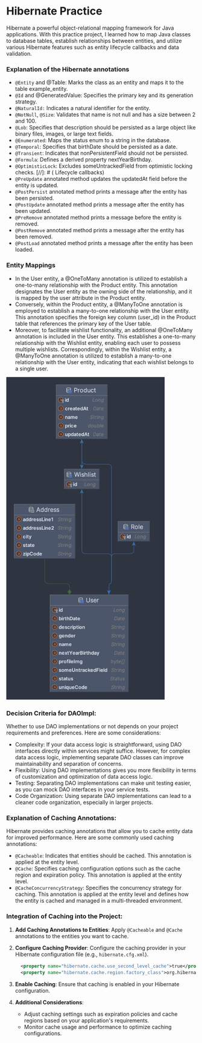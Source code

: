 # Hibernate Practice
Hibernate a powerful object-relational mapping framework for Java applications. 
With this practice project, I learned how to map Java classes to database tables, establish relationships between entities, and utilize various Hibernate features such as entity lifecycle callbacks and data validation.

### Explanation of the Hibernate annotations
- `@Entity` and @Table: Marks the class as an entity and maps it to the table example_entity.
- `@Id` and @GeneratedValue: Specifies the primary key and its generation strategy.
- `@NaturalId:` Indicates a natural identifier for the entity.
- `@NotNull`, `@Size`: Validates that name is not null and has a size between 2 and 100.
- `@Lob`: Specifies that description should be persisted as a large object like binary files, images, or large text fields.
- `@Enumerated`: Maps the status enum to a string in the database.
- `@Temporal`: Specifies that birthDate should be persisted as a date.
- `@Transient`: Indicates that nonPersistentField should not be persisted.
- `@Formula`: Defines a derived property nextYearBirthday.
- `@OptimisticLock`: Excludes someUntrackedField from optimistic locking checks.
[//]: # ( Lifecycle callbacks)
- `@PreUpdate` annotated method updates the updatedAt field before the entity is updated.
- `@PostPersist` annotated method prints a message after the entity has been persisted.
- `@PostUpdate` annotated method prints a message after the entity has been updated.
- `@PreRemove` annotated method prints a message before the entity is removed.
- `@PostRemove` annotated method prints a message after the entity has been removed.
- `@PostLoad` annotated method prints a message after the entity has been loaded.

### Entity Mappings
- In the User entity, a @OneToMany annotation is utilized to establish a one-to-many relationship with the Product entity. This annotation designates the User entity as the owning side of the relationship, and it is mapped by the user attribute in the Product entity.
- Conversely, within the Product entity, a @ManyToOne annotation is employed to establish a many-to-one relationship with the User entity. This annotation specifies the foreign key column (user_id) in the Product table that references the primary key of the User table.
- Moreover, to facilitate wishlist functionality, an additional @OneToMany annotation is included in the User entity. This establishes a one-to-many relationship with the Wishlist entity, enabling each user to possess multiple wishlists. Correspondingly, within the Wishlist entity, a @ManyToOne annotation is utilized to establish a many-to-one relationship with the User entity, indicating that each wishlist belongs to a single user.

<img src="img.png" alt="ER-diagram" width="420" height="auto" />

### Decision Criteria for DAOImpl:

Whether to use DAO implementations or not depends on your project requirements and preferences. Here are some considerations:
- Complexity: If your data access logic is straightforward, using DAO interfaces directly within services might suffice. However, for complex data access logic, implementing separate DAO classes can improve maintainability and separation of concerns.
- Flexibility: Using DAO implementations gives you more flexibility in terms of customization and optimization of data access logic.
- Testing: Separating DAO implementations can make unit testing easier, as you can mock DAO interfaces in your service tests.
- Code Organization: Using separate DAO implementations can lead to a cleaner code organization, especially in larger projects.

### Explanation of Caching Annotations:

Hibernate provides caching annotations that allow you to cache entity data for improved performance. Here are some commonly used caching annotations:

- `@Cacheable`: Indicates that entities should be cached. This annotation is applied at the entity level.
- `@Cache`: Specifies caching configuration options such as the cache region and expiration policy. This annotation is applied at the entity level.
- `@CacheConcurrencyStrategy`: Specifies the concurrency strategy for caching. This annotation is applied at the entity level and defines how the entity is cached and managed in a multi-threaded environment.

### Integration of Caching into the Project:

1. **Add Caching Annotations to Entities**:
   Apply `@Cacheable` and `@Cache` annotations to the entities you want to cache.

2. **Configure Caching Provider**:
   Configure the caching provider in your Hibernate configuration file (e.g., `hibernate.cfg.xml`).

    ```xml
      <property name="hibernate.cache.use_second_level_cache">true</property>
      <property name="hibernate.cache.region.factory_class">org.hibernate.cache.ehcache.EhCacheRegionFactory</property>
    ```

3. **Enable Caching**:
   Ensure that caching is enabled in your Hibernate configuration.

4. **Additional Considerations**:
    - Adjust caching settings such as expiration policies and cache regions based on your application's requirements.
    - Monitor cache usage and performance to optimize caching configurations.
